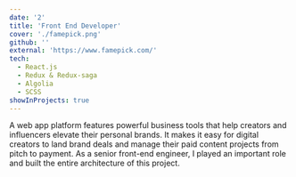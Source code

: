 ```yaml
---
date: '2'
title: 'Front End Developer'
cover: './famepick.png'
github: ''
external: 'https://www.famepick.com/'
tech:
  - React.js
  - Redux & Redux-saga
  - Algolia
  - SCSS
showInProjects: true
---
```


A web app platform features powerful business tools that help creators and influencers elevate their personal brands.
It makes it easy for digital creators to land brand deals and manage their paid content projects from pitch to payment.
As a senior front-end engineer, I played an important role and built the entire architecture of this project.
